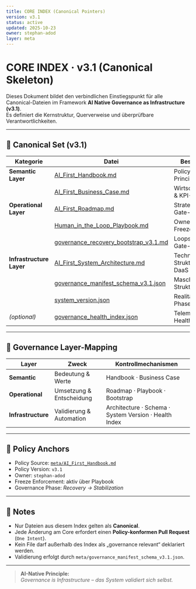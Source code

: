 ```yaml
---
title: CORE INDEX (Canonical Pointers)
version: v3.1
status: active
updated: 2025-10-23
owner: stephan-adod
layer: meta
---
```


# CORE INDEX · v3.1 (Canonical Skeleton)

Dieses Dokument bildet den verbindlichen Einstiegspunkt für alle Canonical-Dateien
im Framework **AI Native Governance as Infrastructure (v3.1)**.  
Es definiert die Kernstruktur, Querverweise und überprüfbare Verantwortlichkeiten.

---

## 🔹 Canonical Set (v3.1)

| Kategorie | Datei | Beschreibung |
|------------|--------|---------------|
| **Semantic Layer** | [AI_First_Handbook.md](meta/AI_First_Handbook.md) | Policy & Core Principles |
| | [AI_First_Business_Case.md](meta/AI_First_Business_Case.md) | Wirtschaftlichkeit & KPI-Anker |
| **Operational Layer** | [AI_First_Roadmap.md](meta/AI_First_Roadmap.md) | Strategie, Phase & Gate-Mapping |
| | [Human_in_the_Loop_Playbook.md](meta/Human_in_the_Loop_Playbook.md) | Owner-Lifestyle & Freeze-Gates |
| | [governance_recovery_bootstrap_v3.1.md](meta/governance_recovery_bootstrap_v3.1.md) | Loops A/B/C und Gate-Definition |
| **Infrastructure Layer** | [AI_First_System_Architecture.md](meta/AI_First_System_Architecture.md) | Technische Struktur & Micro DaaS Factory |
| | [governance_manifest_schema_v3.1.json](meta/governance_manifest_schema_v3.1.json) | Maschinenlesbarer Struktur-Contract |
| | [system_version.json](meta/system_version.json) | Realität, Version & Phase Pointer |
| *(optional)* | [governance_health_index.json](artefacts/governance_health_index.json) | Telemetrie & Health Feedback |

---

## 🔹 Governance Layer-Mapping

| Layer | Zweck | Kontrollmechanismen |
|--------|--------|---------------------|
| **Semantic** | Bedeutung & Werte | Handbook · Business Case |
| **Operational** | Umsetzung & Entscheidung | Roadmap · Playbook · Bootstrap |
| **Infrastructure** | Validierung & Automation | Architecture · Schema · System Version · Health Index |

---

## 🔹 Policy Anchors

- Policy Source: [`meta/AI_First_Handbook.md`](meta/AI_First_Handbook.md)
- Policy Version: `v3.1`
- Owner: `stephan-adod`
- Freeze Enforcement: aktiv über Playbook  
- Governance Phase: *Recovery → Stabilization*

---

## 🔹 Notes

- Nur Dateien aus diesem Index gelten als **Canonical**.
- Jede Änderung am Core erfordert einen **Policy-konformen Pull Request** (`One Intent`).
- Kein File darf außerhalb des Index als „governance relevant“ deklariert werden.
- Validierung erfolgt durch `meta/governance_manifest_schema_v3.1.json`.

---

> **AI-Native Principle:**  
> *Governance is Infrastructure – das System validiert sich selbst.*
